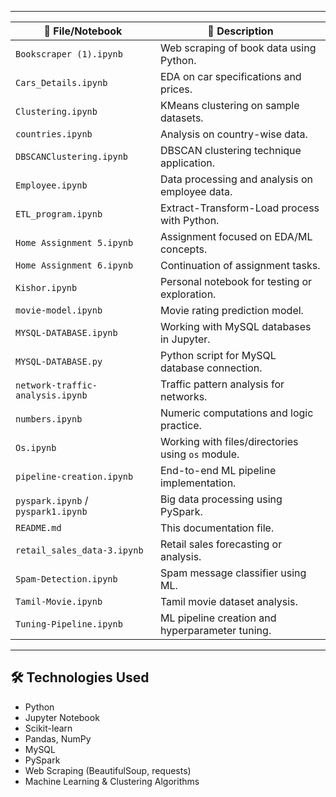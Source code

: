 -------------------------------------------------------------------------------------------------
| 📄 File/Notebook                    | 📝 Description                                         |
|-------------------------------------|---------------------------------------------------------|
| `Bookscraper (1).ipynb`             | Web scraping of book data using Python.                 |
| `Cars_Details.ipynb`                | EDA on car specifications and prices.                   |
| `Clustering.ipynb`                  | KMeans clustering on sample datasets.                   |
| `countries.ipynb`                   | Analysis on country-wise data.                          |
| `DBSCANClustering.ipynb`            | DBSCAN clustering technique application.                |
| `Employee.ipynb`                    | Data processing and analysis on employee data.          |
| `ETL_program.ipynb`                 | Extract-Transform-Load process with Python.             |
| `Home Assignment 5.ipynb`           | Assignment focused on EDA/ML concepts.                  |
| `Home Assignment 6.ipynb`           | Continuation of assignment tasks.                       |
| `Kishor.ipynb`                      | Personal notebook for testing or exploration.           |
| `movie-model.ipynb`                 | Movie rating prediction model.                          |
| `MYSQL-DATABASE.ipynb`              | Working with MySQL databases in Jupyter.                |
| `MYSQL-DATABASE.py`                 | Python script for MySQL database connection.            |
| `network-traffic-analysis.ipynb`    | Traffic pattern analysis for networks.                  |
| `numbers.ipynb`                     | Numeric computations and logic practice.                |
| `Os.ipynb`                          | Working with files/directories using `os` module.       |
| `pipeline-creation.ipynb`           | End-to-end ML pipeline implementation.                  |
| `pyspark.ipynb` / `pyspark1.ipynb`  | Big data processing using PySpark.                      |
| `README.md`                         | This documentation file.                                |
| `retail_sales_data-3.ipynb`         | Retail sales forecasting or analysis.                   |
| `Spam-Detection.ipynb`              | Spam message classifier using ML.                       |
| `Tamil-Movie.ipynb`                 | Tamil movie dataset analysis.                           |
| `Tuning-Pipeline.ipynb`             | ML pipeline creation and hyperparameter tuning.         |
-------------------------------------------------------------------------------------------------

## 🛠 Technologies Used
- Python
- Jupyter Notebook
- Scikit-learn
- Pandas, NumPy
- MySQL
- PySpark
- Web Scraping (BeautifulSoup, requests)
- Machine Learning & Clustering Algorithms
